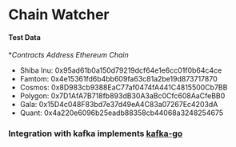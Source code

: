 # Chain Watcher

#### Test Data
**Contracts Address Ethereum Chain*
- Shiba Inu: 0x95ad61b0a150d79219dcf64e1e6cc01f0b64c4ce
- Famtom: 0x4e15361fd6b4bb609fa63c81a2be19d873717870
- Cosmos: 0x8D983cb9388EaC77af0474fA441C4815500Cb7BB
- Polygon: 0x7D1AfA7B718fb893dB30A3aBc0Cfc608AaCfeBB0
- Gala: 0x15D4c048F83bd7e37d49eA4C83a07267Ec4203dA
- Quant: 0x4a220e6096b25eadb88358cb44068a3248254675

### Integration with kafka implements [kafka-go](https://github.com/segmentio/kafka-go)